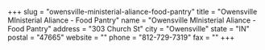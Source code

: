 +++
slug = "owensville-ministerial-aliance-food-pantry"
title = "Owensville MInisterial Aliance - Food Pantry"
name = "Owensville MInisterial Aliance - Food Pantry"
address = "303 Church St"
city = "Owensville"
state = "IN"
postal = "47665"
website = ""
phone = "812-729-7319"
fax = ""
+++
